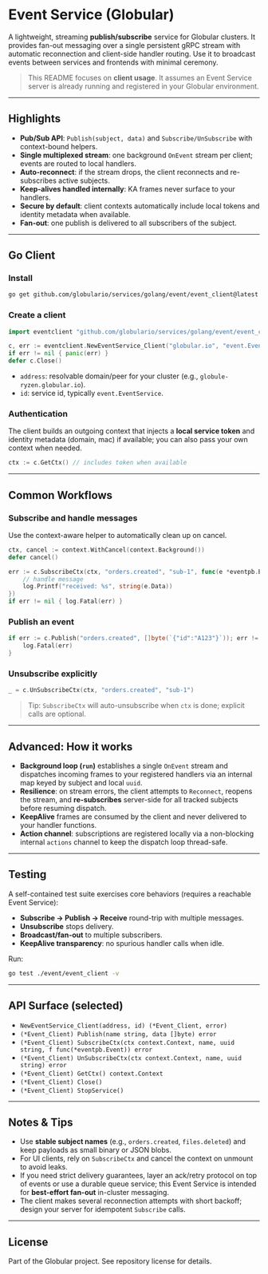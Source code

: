 
# Event Service (Globular)

A lightweight, streaming **publish/subscribe** service for Globular clusters. It provides fan-out messaging over a single persistent gRPC stream with automatic reconnection and client-side handler routing. Use it to broadcast events between services and frontends with minimal ceremony.

> This README focuses on **client usage**. It assumes an Event Service server is already running and registered in your Globular environment.

---

## Highlights

- **Pub/Sub API**: `Publish(subject, data)` and `Subscribe/UnSubscribe` with context-bound helpers.
- **Single multiplexed stream**: one background `OnEvent` stream per client; events are routed to local handlers.
- **Auto-reconnect**: if the stream drops, the client reconnects and re-subscribes active subjects.
- **Keep-alives handled internally**: KA frames never surface to your handlers.
- **Secure by default**: client contexts automatically include local tokens and identity metadata when available.
- **Fan-out**: one publish is delivered to all subscribers of the subject.

---

## Go Client

### Install

```bash
go get github.com/globulario/services/golang/event/event_client@latest
```

### Create a client

```go
import eventclient "github.com/globulario/services/golang/event/event_client"

c, err := eventclient.NewEventService_Client("globular.io", "event.EventService")
if err != nil { panic(err) }
defer c.Close()
```

- `address`: resolvable domain/peer for your cluster (e.g., `globule-ryzen.globular.io`).
- `id`: service id, typically `event.EventService`.

### Authentication

The client builds an outgoing context that injects a **local service token** and identity metadata (domain, mac) if available; you can also pass your own context when needed.

```go
ctx := c.GetCtx() // includes token when available
```

---

## Common Workflows

### Subscribe and handle messages

Use the context-aware helper to automatically clean up on cancel.

```go
ctx, cancel := context.WithCancel(context.Background())
defer cancel()

err := c.SubscribeCtx(ctx, "orders.created", "sub-1", func(e *eventpb.Event) {
    // handle message
    log.Printf("received: %s", string(e.Data))
})
if err != nil { log.Fatal(err) }
```

### Publish an event

```go
if err := c.Publish("orders.created", []byte(`{"id":"A123"}`)); err != nil {
    log.Fatal(err)
}
```

### Unsubscribe explicitly

```go
_ = c.UnSubscribeCtx(ctx, "orders.created", "sub-1")
```

> Tip: `SubscribeCtx` will auto-unsubscribe when `ctx` is done; explicit calls are optional.

---

## Advanced: How it works

- **Background loop (`run`)** establishes a single `OnEvent` stream and dispatches incoming frames to your registered handlers via an internal map keyed by subject and local `uuid`.
- **Resilience**: on stream errors, the client attempts to `Reconnect`, reopens the stream, and **re-subscribes** server-side for all tracked subjects before resuming dispatch.
- **KeepAlive** frames are consumed by the client and never delivered to your handler functions.
- **Action channel**: subscriptions are registered locally via a non-blocking internal `actions` channel to keep the dispatch loop thread-safe.

---

## Testing

A self-contained test suite exercises core behaviors (requires a reachable Event Service):

- **Subscribe → Publish → Receive** round-trip with multiple messages.
- **Unsubscribe** stops delivery.
- **Broadcast/fan-out** to multiple subscribers.
- **KeepAlive transparency**: no spurious handler calls when idle.

Run:

```bash
go test ./event/event_client -v
```

---

## API Surface (selected)

- `NewEventService_Client(address, id) (*Event_Client, error)`
- `(*Event_Client) Publish(name string, data []byte) error`
- `(*Event_Client) SubscribeCtx(ctx context.Context, name, uuid string, f func(*eventpb.Event)) error`
- `(*Event_Client) UnSubscribeCtx(ctx context.Context, name, uuid string) error`
- `(*Event_Client) GetCtx() context.Context`
- `(*Event_Client) Close()`
- `(*Event_Client) StopService()`

---

## Notes & Tips

- Use **stable subject names** (e.g., `orders.created`, `files.deleted`) and keep payloads as small binary or JSON blobs.
- For UI clients, rely on `SubscribeCtx` and cancel the context on unmount to avoid leaks.
- If you need strict delivery guarantees, layer an ack/retry protocol on top of events or use a durable queue service; this Event Service is intended for **best-effort fan-out** in-cluster messaging.
- The client makes several reconnection attempts with short backoff; design your server for idempotent `Subscribe` calls.

---

## License

Part of the Globular project. See repository license for details.
